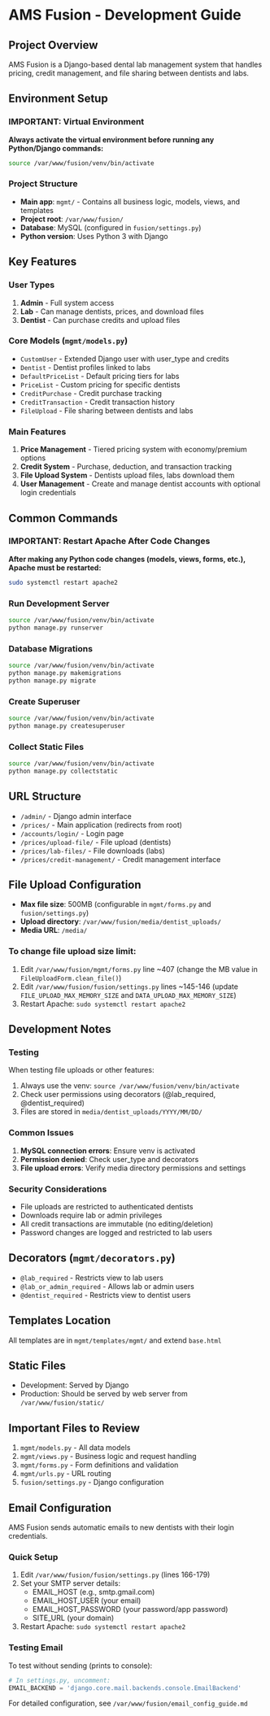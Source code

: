 # AMS Fusion - Development Guide

## Project Overview
AMS Fusion is a Django-based dental lab management system that handles pricing, credit management, and file sharing between dentists and labs.

## Environment Setup

### IMPORTANT: Virtual Environment
**Always activate the virtual environment before running any Python/Django commands:**
```bash
source /var/www/fusion/venv/bin/activate
```

### Project Structure
- **Main app**: `mgmt/` - Contains all business logic, models, views, and templates
- **Project root**: `/var/www/fusion/`
- **Database**: MySQL (configured in `fusion/settings.py`)
- **Python version**: Uses Python 3 with Django

## Key Features

### User Types
1. **Admin** - Full system access
2. **Lab** - Can manage dentists, prices, and download files
3. **Dentist** - Can purchase credits and upload files

### Core Models (`mgmt/models.py`)
- `CustomUser` - Extended Django user with user_type and credits
- `Dentist` - Dentist profiles linked to labs
- `DefaultPriceList` - Default pricing tiers for labs
- `PriceList` - Custom pricing for specific dentists
- `CreditPurchase` - Credit purchase tracking
- `CreditTransaction` - Credit transaction history
- `FileUpload` - File sharing between dentists and labs

### Main Features
1. **Price Management** - Tiered pricing system with economy/premium options
2. **Credit System** - Purchase, deduction, and transaction tracking
3. **File Upload System** - Dentists upload files, labs download them
4. **User Management** - Create and manage dentist accounts with optional login credentials

## Common Commands

### IMPORTANT: Restart Apache After Code Changes
**After making any Python code changes (models, views, forms, etc.), Apache must be restarted:**
```bash
sudo systemctl restart apache2
```

### Run Development Server
```bash
source /var/www/fusion/venv/bin/activate
python manage.py runserver
```

### Database Migrations
```bash
source /var/www/fusion/venv/bin/activate
python manage.py makemigrations
python manage.py migrate
```

### Create Superuser
```bash
source /var/www/fusion/venv/bin/activate
python manage.py createsuperuser
```

### Collect Static Files
```bash
source /var/www/fusion/venv/bin/activate
python manage.py collectstatic
```

## URL Structure
- `/admin/` - Django admin interface
- `/prices/` - Main application (redirects from root)
- `/accounts/login/` - Login page
- `/prices/upload-file/` - File upload (dentists)
- `/prices/lab-files/` - File downloads (labs)
- `/prices/credit-management/` - Credit management interface

## File Upload Configuration
- **Max file size**: 500MB (configurable in `mgmt/forms.py` and `fusion/settings.py`)
- **Upload directory**: `/var/www/fusion/media/dentist_uploads/`
- **Media URL**: `/media/`

### To change file upload size limit:
1. Edit `/var/www/fusion/mgmt/forms.py` line ~407 (change the MB value in `FileUploadForm.clean_file()`)
2. Edit `/var/www/fusion/fusion/settings.py` lines ~145-146 (update `FILE_UPLOAD_MAX_MEMORY_SIZE` and `DATA_UPLOAD_MAX_MEMORY_SIZE`)
3. Restart Apache: `sudo systemctl restart apache2`

## Development Notes

### Testing
When testing file uploads or other features:
1. Always use the venv: `source /var/www/fusion/venv/bin/activate`
2. Check user permissions using decorators (@lab_required, @dentist_required)
3. Files are stored in `media/dentist_uploads/YYYY/MM/DD/`

### Common Issues
1. **MySQL connection errors**: Ensure venv is activated
2. **Permission denied**: Check user_type and decorators
3. **File upload errors**: Verify media directory permissions and settings

### Security Considerations
- File uploads are restricted to authenticated dentists
- Downloads require lab or admin privileges
- All credit transactions are immutable (no editing/deletion)
- Password changes are logged and restricted to lab users

## Decorators (`mgmt/decorators.py`)
- `@lab_required` - Restricts view to lab users
- `@lab_or_admin_required` - Allows lab or admin users
- `@dentist_required` - Restricts view to dentist users

## Templates Location
All templates are in `mgmt/templates/mgmt/` and extend `base.html`

## Static Files
- Development: Served by Django
- Production: Should be served by web server from `/var/www/fusion/static/`

## Important Files to Review
1. `mgmt/models.py` - All data models
2. `mgmt/views.py` - Business logic and request handling
3. `mgmt/forms.py` - Form definitions and validation
4. `mgmt/urls.py` - URL routing
5. `fusion/settings.py` - Django configuration

## Email Configuration
AMS Fusion sends automatic emails to new dentists with their login credentials.

### Quick Setup
1. Edit `/var/www/fusion/fusion/settings.py` (lines 166-179)
2. Set your SMTP server details:
   - EMAIL_HOST (e.g., smtp.gmail.com)
   - EMAIL_HOST_USER (your email)
   - EMAIL_HOST_PASSWORD (your password/app password)
   - SITE_URL (your domain)
3. Restart Apache: `sudo systemctl restart apache2`

### Testing Email
To test without sending (prints to console):
```python
# In settings.py, uncomment:
EMAIL_BACKEND = 'django.core.mail.backends.console.EmailBackend'
```

For detailed configuration, see `/var/www/fusion/email_config_guide.md`